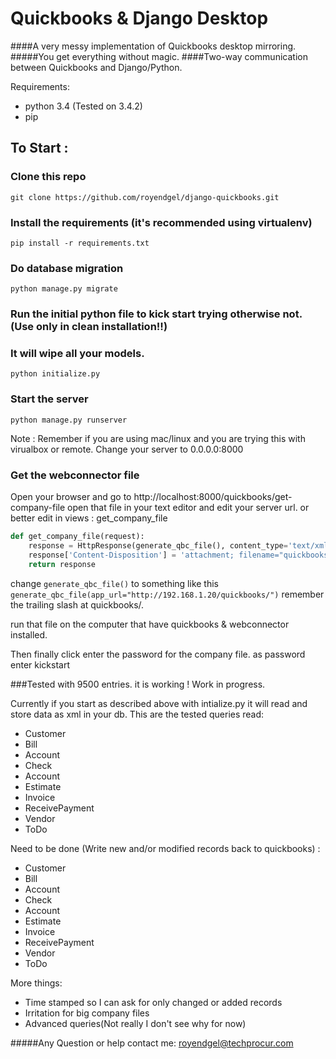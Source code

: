 Quickbooks & Django Desktop
===========================================

####A very messy implementation of Quickbooks desktop mirroring.
#####You get everything without magic.
####Two-way communication between Quickbooks and Django/Python.

Requirements:
 - python 3.4 (Tested on 3.4.2)
 - pip

## To Start :

### Clone this repo
`git clone https://github.com/royendgel/django-quickbooks.git`

### Install the requirements (it's recommended using virtualenv)
`pip install -r requirements.txt`

### Do database migration
`python manage.py migrate`

### Run the initial python file to kick start trying otherwise not. (Use only in clean installation!!)
### It will wipe all your models.
`python initialize.py`

### Start the server
`python manage.py runserver`

Note : Remember if you are using mac/linux and you are trying this with virualbox or remote.
Change your server to 0.0.0.0:8000

### Get the webconnector file
Open your browser and go to http://localhost:8000/quickbooks/get-company-file
open that file in your text editor and edit your server url.
or better edit in views : get_company_file

```python
def get_company_file(request):
    response = HttpResponse(generate_qbc_file(), content_type='text/xml')
    response['Content-Disposition'] = 'attachment; filename="quickbooksconnector.qwc"'
    return response

```

change `generate_qbc_file()` to something like this `generate_qbc_file(app_url="http://192.168.1.20/quickbooks/")`
remember the trailing slash at quickbooks/.

run that file on the computer that have quickbooks & webconnector installed.

Then finally click enter the password for the company file.
as password enter kickstart



###Tested with 9500 entries. it is working ! Work in progress.

Currently if you start as described above with intialize.py it will read and store data as xml in your db.
This are the tested queries read:

- Customer
- Bill
- Account
- Check
- Account
- Estimate
- Invoice
- ReceivePayment
- Vendor
- ToDo


Need to be done (Write new and/or modified records back to quickbooks) :

- Customer
- Bill
- Account
- Check
- Account
- Estimate
- Invoice
- ReceivePayment
- Vendor
- ToDo


More things:
- Time stamped so I can ask for only changed or added records
- Irritation for big company files
- Advanced queries(Not really I don't see why for now)

#####Any Question or help contact me: royendgel@techprocur.com